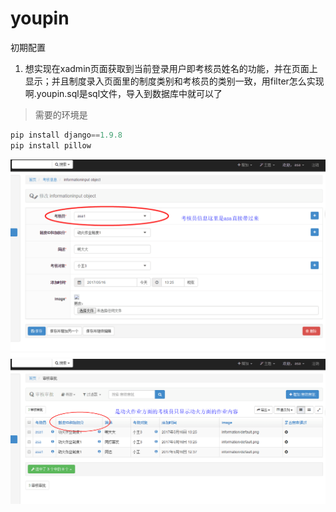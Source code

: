 # youpin
初期配置
1. 想实现在xadmin页面获取到当前登录用户即考核员姓名的功能，并在页面上显示；并且制度录入页面里的制度类别和考核员的类别一致，用filter怎么实现啊.youpin.sql是sql文件，导入到数据库中就可以了
> 需要的环境是
```python
pip install django==1.9.8
pip install pillow
```
![图1](https://github.com/lightlogic5/youpin/blob/develop/nonono/1.png)
![图2](https://github.com/lightlogic5/youpin/blob/develop/nonono/2.png)
